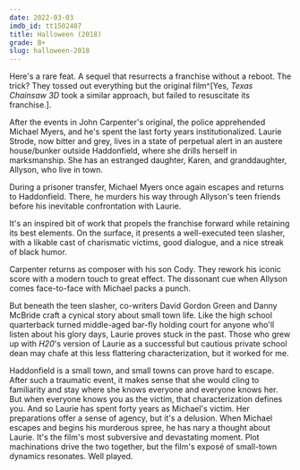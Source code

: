 ```yaml
---
date: 2022-03-03
imdb_id: tt1502407
title: Halloween (2018)
grade: B+
slug: halloween-2018
---
```


Here's a rare feat. A sequel that resurrects a franchise without a reboot. The trick? They tossed out everything but <span data-imdb-id="tt0077651">the original film</span>^[Yes, <span data-imdb-id="tt1572315">_Texas Chainsaw 3D_</span> took a similar approach, but failed to resuscitate its franchise.].

<!-- end -->

After the events in John Carpenter's original, the police apprehended Michael Myers, and he's spent the last forty years institutionalized. Laurie Strode, now bitter and grey, lives in a state of perpetual alert in an austere house/bunker outside Haddonfield, where she drills herself in marksmanship. She has an estranged daughter, Karen, and granddaughter, Allyson, who live in town.

During a prisoner transfer, Michael Myers once again escapes and returns to Haddonfield. There, he murders his way through Allyson's teen friends before his inevitable confrontation with Laurie.

It's an inspired bit of work that propels the franchise forward while retaining its best elements. On the surface, it presents a well-executed teen slasher, with a likable cast of charismatic victims, good dialogue, and a nice streak of black humor.

Carpenter returns as composer with his son Cody. They rework his iconic score with a modern touch to great effect. The dissonant cue when Allyson comes face-to-face with Michael packs a punch.

But beneath the teen slasher, co-writers David Gordon Green and Danny McBride craft a cynical story about small town life. Like the high school quarterback turned middle-aged bar-fly holding court for anyone who'll listen about his glory days, Laurie proves stuck in the past. Those who grew up with <span data-imdb-id="tt0120694">_H20_</span>'s version of Laurie as a successful but cautious private school dean may chafe at this less flattering characterization, but it worked for me.

Haddonfield is a small town, and small towns can prove hard to escape. After such a traumatic event, it makes sense that she would cling to familiarity and stay where she knows everyone and everyone knows her. But when everyone knows you as the victim, that characterization defines you. And so Laurie has spent forty years as Michael's victim. Her preparations offer a sense of agency, but it's a delusion. When Michael escapes and begins his murderous spree, he has nary a thought about Laurie. It's the film's most subversive and devastating moment. Plot machinations drive the two together, but the film's exposé of small-town dynamics resonates. Well played.